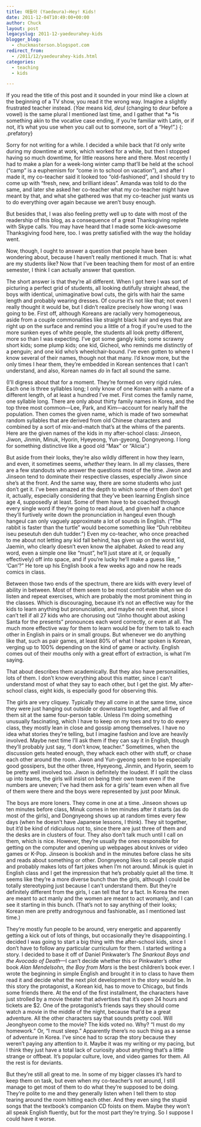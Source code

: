 ```yaml
---
title: 얘들아 (Yaedeura)—Hey! Kids!
date: 2011-12-04T10:49:00+00:00
author: Chuck
layout: post
legacyslug: 2011-12-yaedeurahey-kids
blogger_blog:
  - chuckmasterson.blogspot.com
redirect_from:
  - /2011/12/yaedeurahey-kids.html
categories:
  - teaching
  - kids

---
```


If you read the title of this post and it sounded in your mind like a clown at
the beginning of a TV show, you read it the wrong way. Imagine a slightly
frustrated teacher instead. (*Yae* means kid, *deul* (changing to
*deur* before a vowel) is the same plural I mentioned last time, and I
gather that *a *is something akin to the vocative case ending, if
you’re familiar with Latin, or if not, it’s what you use when you
call out to someone, sort of a “Hey!”.) 
{: .prefatory}

Sorry for not writing for a while. I decided a while back that I’d only
write during my downtime at work, which worked for a while, but then I stopped
having so much downtime, for little reasons here and there. Most recently I had
to make a plan for a week-long winter camp that’ll be held at the school
(“camp” is a euphemism for “come in to school on
vacation”), and after I made it, my co-teacher said it looked too
“old-fashioned”, and I should try to come up with “fresh,
new, and brilliant ideas”. Amanda was told to do the same, and later she
asked her co-teacher what my co-teacher might have meant by that, and what she
gathered was that my co-teacher just wants us to do everything over again
because we aren’t busy enough. 

But besides that, I was also feeling pretty well up to date with most of the
readership of this blog, as a consequence of a great Thanksgiving replete with
Skype calls. You may have heard that I made some kick-awesome Thanksgiving food
here, too. I was pretty satisfied with the way the holiday went.

Now, though, I ought to answer a question that people have been wondering
about, because I haven’t really mentioned it much. That is: what are my
students like? Now that I’ve been teaching them for most of an entire
semester, I think I can actually answer that question.

The short answer is that they’re all different. When I got here I was
sort of picturing a perfect grid of students, all looking dutifully straight
ahead, the boys with identical, unimaginative bowl cuts, the girls with hair
the same length and probably wearing dresses. Of course it’s not like
that; not even I really thought it would be, but I didn’t realize
precisely how wrong I was going to be. First off, although Koreans are racially
very homogeneous, aside from a couple commonalities like straight black hair
and eyes that are right up on the surface and remind you a little of a frog if
you’re used to the more sunken eyes of white people, the students all
look pretty different, more so than I was expecting. I’ve got some gangly
kids; some scrawny short kids; some plump kids; one kid, Gicheol, who reminds
me distinctly of a penguin; and one kid who’s wheelchair-bound.
I’ve even gotten to where I know several of their names, though not that
many. I’d know more, but the only times I hear them, they’re
embedded in Korean sentences that I can’t understand, and also, Korean
names *do* in fact all sound the same.

(I’ll digress about that for a moment. They’re formed on very rigid
rules. Each one is three syllables long; I only know of one Korean with a name
of a different length, of at least a hundred I’ve met. First comes the
family name, one syllable long. There are only about thirty family names in
Korea, and the top three most common—Lee, Park, and Kim—account for nearly half
the population. Then comes the given name, which is made of two somewhat random
syllables that are derived from old Chinese characters and combined by a sort
of mix-and-match that’s at the whims of the parents. Here are the given
names of the kids in my after-school class: Jinseon, Jiwon, Jinmin, Minuk,
Hyorin, Hyeyeong, Yun-gyeong, Dongnyeong. I long for something distinctive like
a good old “Max” or “Alicia”.)

But aside from their looks, they’re also wildly different in how they
learn, and even, it sometimes seems, *whether* they learn. In all my
classes, there are a few standouts who answer the questions most of the time.
Jiwon and Jinseon tend to dominate their respective classes, especially Jiwon
since she’s at the front. And the same way, there are some students who
just don’t get it. I’ve been amazed at the depth to which some of
them don’t get it, actually, especially considering that they’ve
been learning English since age 4, supposedly at least. Some of them have to be
coached through every single word if they’re going to read aloud, and
given half a chance they’ll furtively write down the pronunciation in
hangeul even though hangeul can only vaguely approximate a lot of sounds in
English. (“The rabbit is faster than the turtle” would become
something like “Duh rebbiteu iseu peseutuh den duh tudder.”) Even
my co-teacher, who once preached to me about not letting any kid fall behind,
has given up on the worst kid, Jaemin, who clearly doesn’t even know the
alphabet. Asked to read any word, even a simple one like “must”,
he’ll just stare at it, or (equally effectively) off into space, and if
you’re lucky he’ll make a guess like, ”
‘Can’?” He tore up his English book a few weeks ago and now
he reads comics in class.

Between those two ends of the spectrum, there are kids with every level of
ability in between. Most of them seem to be most comfortable when we do listen
and repeat exercises, which are probably the most prominent thing in the
classes. Which is discouraging, because it’s not an effective way for the
kids to learn anything but pronunciation, and maybe not even that, since I
can’t tell if all 27 kids who are chorusing out “Jinho thought
about asking Santa for the presents” pronounces each word correctly, or
even at all. The much more effective way for them to learn would be for them to
talk to each other in English in pairs or in small groups. But whenever we do
anything like that, such as pair games, at least 80% of what I hear spoken is
Korean, verging up to 100% depending on the kind of game or activity. English
comes out of their mouths only with a great effort of extraction, is what
I’m saying.

That about describes them academically. But they also have personalities, lots
of them. I don’t know everything about this matter, since I can’t
understand most of what they say to each other, but I get the gist. My
after-school class, eight kids, is especially good for observing this.

The girls are very cliquey. Typically they all come in at the same time, since
they were just hanging out outside or downstairs together, and all five of them
sit at the same four-person table. Unless I’m doing something unusually
fascinating, which I have to keep on my toes and try to do every class, they
mostly lean in close and gossip among themselves. I have no idea what stories
they’re telling, but I imagine fashion and love are heavily involved.
Maybe next time I’ll ask them if they can say it in English, though
they’ll probably just say, “I don’t know, teacher.”
Sometimes, when the discussion gets heated enough, they whack each other with
stuff, or chase each other around the room. Jiwon and Yun-gyeong seem to be
especially good gossipers, but the other three, Hyeyeong, Jinmin, and Hyorin,
seem to be pretty well involved too. Jiwon is definitely the loudest. If I
split the class up into teams, the girls will insist on being their own team
even if the numbers are uneven; I’ve had them ask for a girls’ team
even when all five of them were there and the boys were represented by just
poor Minuk.

The boys are more loners. They come in one at a time. Jinseon shows up ten
minutes before class, Minuk comes in ten minutes after it starts (as do most of
the girls), and Dongnyeong shows up at random times every few days (when he
doesn’t have Japanese lessons, I think). They sit together, but
it’d be kind of ridiculous not to, since there are just three of them and
the desks are in clusters of four. They also don’t talk much until I call
on them, which is nice. However, they’re usually the ones responsible for
getting on the computer and opening up webpages about knives or video games or
K-Pop. Jinseon is bookish and in the minutes before class he sits and reads
about something or other. Dongnyeong likes to call people stupid and probably
makes lots of fart jokes when I’m not around. Minuk is quiet in English
class and I get the impression that he’s probably quiet all the time. It
seems like they’re a more diverse bunch than the girls, although I could
be totally stereotyping just because I can’t understand them. But
they’re definitely different from the girls, I can tell that for a fact.
In Korea the men are meant to act manly and the women are meant to act womanly,
and I can see it starting in this bunch. (That’s not to say anything of
their looks; Korean men are pretty androgynous and fashionable, as I mentioned
last time.)

They’re mostly fun people to be around, very energetic and apparently
getting a kick out of lots of things, but occasionally they’re
disappointing. I decided I was going to start a big thing with the after-school
kids, since I don’t have to follow any particular curriculum for them. I
started writing a story. I decided to base it off of Daniel Pinkwater’s
*The Snarkout Boys and the Avocado of Death*—I can’t decide whether
this or Pinkwater’s other book *Alan Mendelsohn, the Boy from Mars*
is the best children’s book ever. I wrote the beginning in simple English
and brought it in to class to have them read it and decide what the next plot
development in the story would be. In this story the protagonist, a Korean kid,
has to move to Chicago, but finds some friends there. At the end of the first
installment, the characters have just strolled by a movie theater that
advertises that it’s open 24 hours and tickets are $2. One of the
protagonist’s friends says they should come watch a movie in the middle
of the night, because that’d be a great adventure. All the other
characters say that sounds pretty cool. Will Jeonghyeon come to the movie? The
kids voted no. Why? “I must do my homework.” Or, “I must
sleep.” Apparently there’s no such thing as a sense of adventure in
Korea. I’ve since had to scrap the story because they weren’t
paying any attention to it. Maybe it was my writing or my pacing, but I think
they just have a total lack of curiosity about anything that’s a little
strange or offbeat. It’s popular culture, love, and video games for them.
All the rest is for deviants.

But they’re still all great to me. In some of my bigger classes
it’s hard to keep them on task, but even when my co-teacher’s not
around, I still manage to get most of them to do what they’re supposed to
be doing. They’re polite to me and they generally listen when I tell them
to stop tearing around the room hitting each other. And they even sing the
stupid songs that the textbook’s companion CD foists on them. Maybe they
won’t all speak English fluently, but for the most part they’re
trying. So I suppose I could have it worse.



